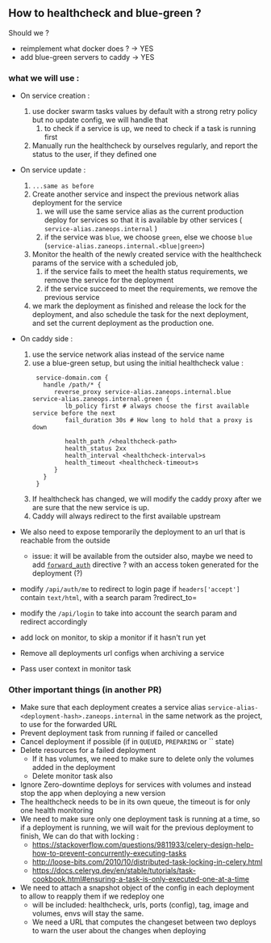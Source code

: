 ## How to healthcheck and blue-green ?

Should we ?

- reimplement what docker does ? -> YES
- add blue-green servers to caddy -> YES

### what we will use :

- On service creation :
    1. use docker swarm tasks values by default with a strong retry policy but no update config, we will handle that
        1. to check if a service is up, we need to check if a task is running first
    2. Manually run the healthcheck by ourselves regularly, and report the status to the user, if they defined one

- On service update :
    1. `...same as before`
    2. Create another service and inspect the previous network alias deployment for the service
        1. we will use the same service alias as the current production deploy for services so that it is available by
           other services ( `service-alias.zaneops.internal` )
        2. if the service was `blue`, we choose `green`, else we
           choose `blue` (`service-alias.zaneops.internal.<blue|green>`)
    3. Monitor the health of the newly created service with the healthcheck params of the service
       with a scheduled job,
        1. if the service fails to meet the health status requirements, we remove the service for the
           deployment
        2. if the service succeed to meet the requirements, we remove the previous service
    4. we mark the deployment as finished and release the lock for the deployment,
       and also schedule the task for the next deployment, and set the current deployment as the production one.

- On caddy side :
    1. use the service network alias instead of the service name
    2. use a blue-green setup, but using the initial healthcheck value :
       ```shell
        service-domain.com {
          handle /path/* {
             reverse_proxy service-alias.zaneops.internal.blue service-alias.zaneops.internal.green {
                lb_policy first # always choose the first available service before the next
                fail_duration 30s # How long to hold that a proxy is down

                health_path /<healthcheck-path>
                health_status 2xx
                health_interval <healthcheck-interval>s
                health_timeout <healthcheck-timeout>s
             }
          }
        }
       ```
    3. If healthcheck has changed, we will modify the caddy proxy after we are sure that the new service is up.
    4. Caddy will always redirect to the first available upstream

- We also need to expose temporarily the deployment to an url that is reachable from the outside
    - issue: it will be available from the outsider also, maybe we need to add
      [`forward_auth`](https://caddyserver.com/docs/caddyfile/directives/forward_auth) directive ?
      with an access token generated for the deployment (?)
- modify `/api/auth/me` to redirect to login page if `headers['accept']` contain `text/html`, with a search param
  ?redirect_to=<uri>
- modify the `/api/login` to take into account the search param and redirect accordingly
- add lock on monitor, to skip a monitor if it hasn't run yet
- Remove all deployments url configs when archiving a service
- Pass user context in monitor task

### Other important things (in another PR)

- Make sure that each deployment creates a service alias `service-alias-<deployment-hash>.zaneops.internal`
  in the same network as the project, to use for the forwarded URL
- Prevent deployment task from running if failed or cancelled
- Cancel deployment if possible (if in `QUEUED`, `PREPARING` or `` state)
- Delete resources for a failed deployment
    - If it has volumes, we need to make sure to delete only the volumes added in the deployment
    - Delete monitor task also
- Ignore Zero-downtime deploys for services with volumes and instead stop the app when deploying a new version
- The healthcheck needs to be in its own queue, the timeout is for only one health monitoring
- We need to make sure only one deployment task is running at a time, so if a deployment is running,
  we will wait for the previous deployment to finish, We can do that with locking :
    - https://stackoverflow.com/questions/9811933/celery-design-help-how-to-prevent-concurrently-executing-tasks
    - http://loose-bits.com/2010/10/distributed-task-locking-in-celery.html
    - https://docs.celeryq.dev/en/stable/tutorials/task-cookbook.html#ensuring-a-task-is-only-executed-one-at-a-time
- We need to attach a snapshot object of the config in each deployment to allow to reapply them if we redeploy
  one
    - will be included: healthcheck, urls, ports (config), tag, image and volumes, envs will stay the same.
    - We need a URL that computes the changeset between two deploys to warn the user about the changes when deploying